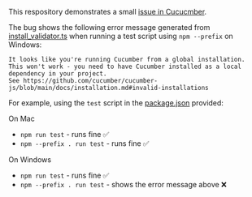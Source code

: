 This respository demonstrates a small [issue in Cucucmber](https://github.com/cucumber/cucumber-js/issues/2274).

The bug shows the following error message generated from [install_validator.ts](https://github.com/cucumber/cucumber-js/blob/main/src/cli/install_validator.ts) 
when running a test script using `npm --prefix` on Windows:

```
It looks like you're running Cucumber from a global installation.
This won't work - you need to have Cucumber installed as a local dependency in your project.
See https://github.com/cucumber/cucumber-js/blob/main/docs/installation.md#invalid-installations
```

For example, using the `test` script in the [package.json](./package.json) provided:

On Mac
* `npm run test` - runs fine ✅
* `npm --prefix . run test` - runs fine ✅

On Windows

* `npm run test` - runs fine ✅
* `npm --prefix . run test` - shows the error message above ❌